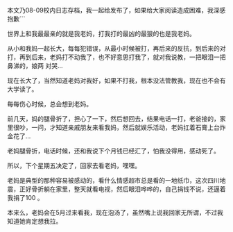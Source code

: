 

本文乃08-09校内日志存档，我一起给发布了，如果给大家阅读造成困难，我深感抱歉```

世界上和我最最亲的就是我老妈，打我打的最凶的最狠的也是我老妈。

从小和我妈一起长大，每每犯错误，从最小时候被打，再后来的反抗，到后来的对打，再到后来，老妈打不动我了，也不好意思打我了，就对我说教，一把眼泪一把鼻涕的，娘两
对哭...

现在长大了，当然知道老妈对我好，如果不打我，根本没法管教我，现在也不会有大学读了。

每每伤心时候，总会想到老妈。

前几天，妈的腿骨折了，担心了一下，然后想回去，结果电话一打，老爸接的，家里很吵，一问，才知道亲戚朋友来看我妈，然后就娱乐活动，老妈扛着石膏上台炸金花了...

老妈腿骨折，电话时候，还和我说下个月钱已经汇了，怕我没得用，感动死了。

所以，下个星期五决定了，回家去看老妈，嘿嘿。

老妈是典型的那种容易被感动的，看什么情感超市总是看的一地纸巾，这次四川地震，正好骨折躺在家里，整天就看电视，然后眼泪哗哗的，自己捐钱不说，还逼着我捐了100
。

本来么，老妈会在5月过来看我，现在泡汤了，虽然嘴上说我回家无所谓，不过我知道她肯定想我拉。

